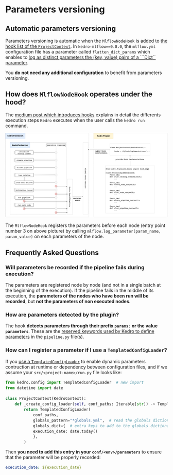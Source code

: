 # Parameters versioning

## Automatic parameters versioning

Parameters versioning is automatic when the ``MlflowNodeHook`` is added to [the hook list of the ``ProjectContext``](https://kedro-mlflow.readthedocs.io/en/latest/source/02_installation/02_setup.html#declaring-kedro-mlflow-hooks). In ``kedro-mlflow==0.8.0``, the `mlflow.yml` configuration file has a parameter called ``flatten_dict_params`` which enables to [log as distinct parameters the (key, value) pairs of a ```Dict`` parameter](../07_python_objects/02_Hooks.md).

You **do not need any additional configuration** to benefit from parameters versioning.

## How does ``MlflowNodeHook`` operates under the hood?

The [medium post which introduces hooks](https://medium.com/quantumblack/introducing-kedro-hooks-fd5bc4c03ff5) explains in detail the differents execution steps ``Kedro`` executes when the user calls the ``kedro run`` command.

![](../imgs/hook_registration_process.png)

The `MlflowNodeHook` registers the parameters before each node (entry point number 3 on above picture) by calling `mlflow.log_parameter(param_name, param_value)` on each parameters of the node.

## Frequently Asked Questions

### Will parameters be recorded if the pipeline fails during execution?

The parameters are registered node by node (and not in a single batch at the beginning of the execution). If the pipeline fails in the middle of its execution, the **parameters of the nodes who have been run will be recorded**, but **not the parameters of non executed nodes**.

### How are parameters detected by the plugin?

The hook **detects parameters through their prefix ``params:`` or the value ``parameters``**. These are the [reserved keywords used by Kedro to define parameters](https://kedro.readthedocs.io/en/stable/03_tutorial/04_create_pipelines.html?highlight=params%3A#working-with-multiple-pipelines) in the ``pipeline.py`` file(s).  

### How can I register a parameter if I use a ``TemplatedConfigLoader``?

If you [use a ``TemplatedConfigLoader``](https://kedro.readthedocs.io/en/latest/04_kedro_project_setup/02_configuration.html#templating-configuration) to enable dynamic parameters contruction at runtime or dependency between configuration files, and if we assume your ``src/<project-name>/run.py`` file looks like:

```python
from kedro.config import TemplatedConfigLoader  # new import
from datetime import date

class ProjectContext(KedroContext):
    def _create_config_loader(self, conf_paths: Iterable[str]) -> TemplatedConfigLoader:
        return TemplatedConfigLoader(
            conf_paths,
            globals_pattern="*globals.yml",  # read the globals dictionary from project config
            globals_dict={  # extra keys to add to the globals dictionary, take precedence over globals_pattern
            execution_date: date.today()
            },
        )
```

Then **you need to add this entry in your ``conf/<env>/parameters``** to ensure that the parameter will be properly recorded:

```yaml
execution_date: ${execution_date}
```
